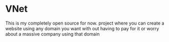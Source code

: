 # VNet
This is my completely open source for now. project where you can create a website using any domain you want with out having to pay for it or worry about a massive company using that domain

